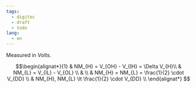 ```yaml
---
tags:
  - digitec
  - draft
  - todo
lang:
  - en
---
```


Measured in $Volts$.

$$\begin{alignat*}{1}
& NM_{H} = V_{OH} - V_{IH} = \Delta V_{H}\\
& NM_{L} = V_{IL} - V_{OL} \\
& \\
& NM_{H} = NM_{L} = \frac{1}{2} \cdot V_{DD} \\
& NM_{H}, NM_{L} \lt \frac{1}{2} \cdot V_{DD} \\
\end{alignat*} $$
